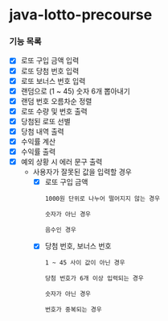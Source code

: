 # java-lotto-precourse

### **기능 목록**

- [x]  로또 구입 금액 입력
- [x]  로또 당첨 번호 입력
- [x]  로또 보너스 번호 입력
- [x]  랜덤으로 (1 ~ 45) 숫자 6개 뽑아내기
- [x]  랜덤 번호 오름차순 정렬
- [x]  로또 수량 및 번호 출력
- [x]  당첨된 로또 선별
- [x]  당첨 내역 출력
- [x]  수익률 계산
- [x]  수익률 출력
- [x]  예외 상황 시 에러 문구 출력
    - 사용자가 잘못된 값을 입력할 경우
        - [x] 로또 구입 금액
          ```
          1000원 단위로 나누어 떨어지지 않는 경우

          숫자가 아닌 경우

          음수인 경우
          ```
        - [x] 당첨 번호, 보너스 번호
          ```
          1 ~ 45 사이 값이 아닌 경우

          당첨 번호가 6개 이상 입력되는 경우

          숫자가 아닌 경우

          번호가 중복되는 경우
          ```